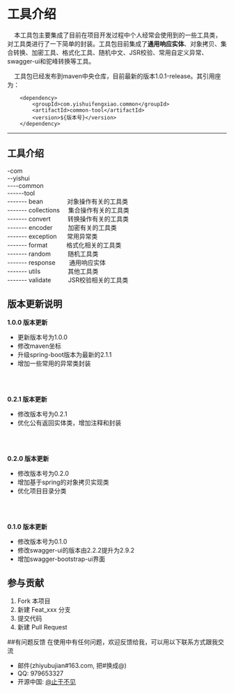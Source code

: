 # 工具介绍
&nbsp;&nbsp;&nbsp;&nbsp;本工具包主要集成了目前在项目开发过程中个人经常会使用到的一些工具类，对工具类进行了一下简单的封装。工具包目前集成了**通用响应实体**、对象拷贝、集合转换、加密工具、格式化工具、随机中文、JSR校验、常用自定义异常、swagger-ui和驼峰转换等工具。


  &nbsp;&nbsp;&nbsp;&nbsp;工具包已经发布到maven中央仓库，目前最新的版本1.0.1-release。其引用座为：
  
		<dependency>
			<groupId>com.yishuifengxiao.common</groupId>
			<artifactId>common-tool</artifactId>
			<version>${版本号}</version>
		</dependency>

---
		
## 工具介绍
-com<br/>
--yishui<br/>
----common<br/>
------tool<br/>
------- bean &nbsp; &nbsp;&nbsp;&nbsp;&nbsp;&nbsp;&nbsp;&nbsp;&nbsp;&nbsp;&nbsp; 对象操作有关的工具类<br/>
-------  collections &nbsp; &nbsp; 集合操作有关的工具类<br/>
-------  convert &nbsp; &nbsp; &nbsp;&nbsp;&nbsp;&nbsp;&nbsp;转换操作有关的工具类<br/>
-------  encoder &nbsp; &nbsp; &nbsp;&nbsp;&nbsp;&nbsp;加密有关的工具类<br/>
-------  exception &nbsp; &nbsp;&nbsp; 常用异常类<br/>
-------  format &nbsp; &nbsp;&nbsp;&nbsp;&nbsp;&nbsp;&nbsp;&nbsp; 格式化相关的工具类<br/>
-------  random &nbsp; &nbsp;&nbsp;&nbsp;&nbsp;&nbsp;&nbsp; 随机工具类<br/>
-------  response &nbsp; &nbsp; &nbsp;&nbsp;&nbsp;通用响应实体<br/>
-------  utils &nbsp; &nbsp; &nbsp;&nbsp;&nbsp;&nbsp;&nbsp;&nbsp;&nbsp;&nbsp;&nbsp;&nbsp;&nbsp;其他工具类<br/>
-------  validate &nbsp; &nbsp; &nbsp;&nbsp;&nbsp;&nbsp;&nbsp;JSR校验相关的工具类<br/>

## 版本更新说明



**1.0.0 版本更新** 
- 更新版本号为1.0.0
- 修改maven坐标
- 升级spring-boot版本为最新的2.1.1
- 增加一些常用的异常类封装

<br/><br/>

**0.2.1 版本更新**

- 修改版本号为0.2.1
- 优化公有返回实体类，增加注释和封装

<br/><br/>

**0.2.0 版本更新**
- 修改版本号为0.2.0
- 增加基于spring的对象拷贝实现类
- 优化项目目录分类

<br/><br/>

**0.1.0 版本更新**
- 修改版本号为0.1.0
- 修改swagger-ui的版本由2.2.2提升为2.9.2
- 增加swagger-bootstrap-ui界面


## 参与贡献
1. Fork 本项目
1. 新建 Feat_xxx 分支
1. 提交代码
1. 新建 Pull Request

##有问题反馈
在使用中有任何问题，欢迎反馈给我，可以用以下联系方式跟我交流

* 邮件(zhiyubujian#163.com, 把#换成@)
* QQ: 979653327
* 开源中国: [@止于不见](https://gitee.com/zhiyubujian)
  